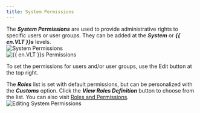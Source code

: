 ```yaml
---
title: System Permissions
---
```

The ***System Permissions*** are used to provide administrative rights to specific users or user groups. They can be added at the ***System*** or ***{{ en.VLT }}s*** levels.  
![System Permissions](https://webdevolutions.azureedge.net/docs/en/hub/Hub3043.png)  
![{{ en.VLT }}s Permissions](https://webdevolutions.azureedge.net/docs/en/hub/Hub2137.png)  

To set the permissions for users and/or user groups, use the Edit button at the top right.  

The ***Roles*** list is set with default permissions, but can be personalized with the ***Customs*** option. Click the ***View Roles Definition*** button to choose from the list. You can also visit [Roles and Permissions](/hub/web-interface/hub-overview/administration/configuration-security/system-permissions/roles-permissions/).  
![Editing System Permissions](https://webdevolutions.azureedge.net/docs/en/hub/Hub4036.png)  
